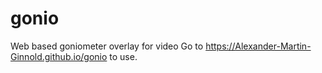 # gonio
Web based goniometer overlay for video
Go to https://Alexander-Martin-Ginnold.github.io/gonio to use.
